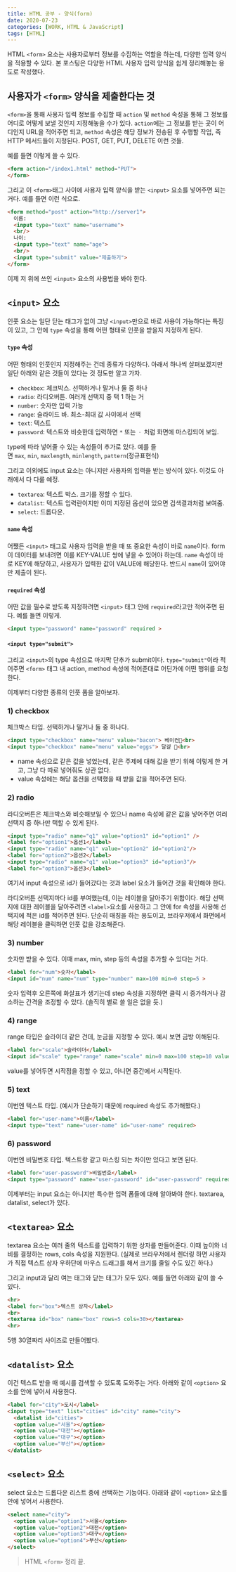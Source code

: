 ```yaml
---
title: HTML 공부 - 양식(form)
date: 2020-07-23
categories: [WORK, HTML & JavaScript]
tags: [HTML]
---
```


HTML `<form>` 요소는 사용자로부터 정보를 수집하는 역할을 하는데, 다양한 입력 양식을 적용할 수 있다. 본 포스팅은 다양한 HTML 사용자 입력 양식을 쉽게 정리해놓는 용도로 작성했다.

## 사용자가 `<form>` 양식을 제출한다는 것

`<form>`을 통해 사용자 입력 정보를 수집할 때 `action` 및 `method` 속성을 통해 그 정보를 어디로 어떻게 보낼 것인지 지정해놓을 수가 있다. `action`에는 그 정보를 받는 곳이 어디인지 URL을 적어주면 되고, `method` 속성은 해당 정보가 전송된 후 수행할 작업, 즉 HTTP 메서드들이 지정된다. POST, GET, PUT, DELETE 이런 것들.

예를 들면 이렇게 쓸 수 있다.

```html
<form action="/index1.html" method="PUT">
</form>
```

그리고 이 `<form>`태그 사이에 사용자 입력 양식을 받는 `<input>` 요소를 넣어주면 되는 거다. 예를 들면 이런 식으로.

```html
<form method="post" action="http://server1">
  이름:
  <input type="text" name="username">
  <br/>
  나이:
  <input type="text" name="age">
  <br/>
  <input type="submit" value="제출하기">
</form>
```

이제 저 위에 쓰인 `<input>` 요소의 사용법을 봐야 한다.

## `<input>` 요소

인풋 요소는 일단 닫는 태그가 없이 그냥 `<input>`만으로 바로 사용이 가능하다는 특징이 있고, 그 안에 `type` 속성을 통해 어떤 형태로 인풋을 받을지 지정하게 된다.

#### `type` 속성

어떤 형태의 인풋인지 지정해주는 건데 종류가 다양하다. 아래서 하나씩 살펴보겠지만 일단 아래와 같은 것들이 있다는 것 정도만 알고 가자.

- `checkbox`: 체크박스. 선택하거나 말거나 둘 중 하나
- `radio`: 라디오버튼. 여러개 선택지 중 택 1 하는 거
- `number`: 숫자만 입력 가능
- `range`: 슬라이드 바. 최소-최대 값 사이에서 선택
- `text`: 텍스트
- `password`: 텍스트와 비슷한데 입력하면 `*` 또는 `ㆍ` 처럼 화면에 마스킹되어 보임.

type에 따라 넣어줄 수 있는 속성들이 추가로 있다. 예를 들면 `max`, `min`, `maxlength`, `minlength`, `pattern`(정규표현식)

그리고 이외에도 input 요소는 아니지만 사용자의 입력을 받는 방식이 있다. 이것도 아래에서 다 다룰 예정.

- `textarea`: 텍스트 박스. 크기를 정할 수 있다.
- `datalist`: 텍스트 입력란이지만 이미 지정된 옵션이 있으면 검색결과처럼 보여줌.
- `select`: 드롭다운.

#### `name` 속성

어쨌든 `<input>` 태그로 사용자 입력을 받을 때 또 중요한 속성이 바로 `name`이다. form이 데이터를 보내려면 이를 KEY-VALUE 쌍에 넣을 수 있어야 하는데. `name` 속성이 바로 KEY에 해당하고, 사용자가 입력한 값이 VALUE에 해당한다. 반드시 `name`이 있어야만 제출이 된다.

#### `required` 속성

어떤 값을 필수로 받도록 지정하려면 `<input>` 태그 안에 `required`라고만 적어주면 된다. 예를 들면 이렇게.

```html
<input type="password" name="password" required >
```

#### `<input type="submit">`

그리고 `<input>`의 type 속성으로 마지막 단추가 submit이다. `type="submit"`이라 적어주면 `<form>` 태그 내 action, method 속성에 적어준대로 어딘가에 어떤 행위를 요청한다.

이제부터 다양한 종류의 인풋 폼을 알아보자.

### 1) checkbox

체크박스 타입. 선택하거나 말거나 둘 중 하나다.

```html
<input type="checkbox" name="menu" value="bacon"> 베이컨🥓<br>
<input type="checkbox" name="menu" value="eggs"> 달걀 🍳<br>
```

- name 속성으로 같은 값을 넣었는데, 같은 주제에 대해 값을 받기 위해 이렇게 한 거고, 그냥 다 따로 넣어줘도 상관 없다.
- value 속성에는 해당 옵션을 선택했을 때 받을 값을 적어주면 된다.

### 2) radio

라디오버튼은 체크박스와 비슷해보일 수 있으나 name 속성에 같은 값을 넣어주면 여러 선택지 중 하나만 택할 수 있게 된다.

```html
<input type="radio" name="q1" value="option1" id="option1" />
<label for="option1">옵션1</label>
<input type="radio" name="q1" value="option2" id="option2"/>
<label for="option2">옵션2</label>
<input type="radio" name="q1" value="option3" id="option3"/>
<label for="option3">옵션3</label>
```

여기서 input 속성으로 id가 들어갔다는 것과 label 요소가 들어간 것을 확인해야 한다.

라디오버튼 선택지마다 id를 부여했는데, 이는 레이블을 달아주기 위함이다. 해당 선택지에 대한 레이블을 달아주려면 `<label>`요소를 사용하고 그 안에 for 속성을 사용해 선택지에 적은 id를 적어주면 된다. 단순히 매칭을 하는 용도이고, 브라우저에서 화면에서 해당 레이블을 클릭하면 인풋 값을 강조해준다.

### 3) number

숫자만 받을 수 있다. 이때 max, min, step 등의 속성을 추가할 수 있다는 거다.

```html
<label for="num">숫자</label>
<input id="num" name="num" type="number" max=100 min=0 step=5 >
```

숫자 입력후 오른쪽에 화살표가 생기는데 step 속성을 지정하면 클릭 시 증가하거나 감소하는 간격을 조정할 수 있다. (솔직히 별로 쓸 일은 없을 듯.)

### 4) range

range 타입은 슬라이더 같은 건데, 눈금을 지정할 수 있다. 예시 보면 금방 이해된다.

```html
<label for="scale">슬라이더</label>
<input id="scale" type="range" name="scale" min=0 max=100 step=10 value=20>
```

value를 넣어두면 시작점을 정할 수 있고, 아니면 중간에서 시작된다.

### 5) text

이번엔 텍스트 타입. (예시가 단순하기 때문에 required 속성도 추가해봤다.)

```html
<label for="user-name">이름</label>
<input type="text" name="user-name" id="user-name" required>
```

### 6) password

이번엔 비밀번호 타입. 텍스트랑 같고 마스킹 되는 차이만 있다고 보면 된다.

```html
<label for="user-password">비밀번호</label>
<input type="password" name="user-password" id="user-password" required>
```

이제부터는 input 요소는 아니지만 특수한 입력 폼들에 대해 알아봐야 한다. textarea, datalist, select가 있다.

## `<textarea>` 요소

textarea 요소는 여러 줄의 텍스트를 입력하기 위한 상자를 만들어준다. 이때 높이와 너비를 결정하는 rows, cols 속성을 지원한다. (실제로 브라우저에서 렌더링 하면 사용자가 직접 텍스트 상자 우하단에 마우스 드래그를 해서 크기를 줄일 수도 있긴 하다.)

그리고 input과 달리 여는 태그와 닫는 태그가 모두 있다. 예를 들면 아래와 같이 쓸 수 있다.

```html
<hr>
<label for="box">텍스트 상자</label>
<br>
<textarea id="box" name="box" rows=5 cols=30></textarea>
<hr>
```

5행 30열짜리 사이즈로 만들어봤다.

## `<datalist>` 요소

이건 텍스트 받을 때 예시를 검색할 수 있도록 도와주는 거다. 아래와 같이 `<option>` 요소를 안에 넣어서 사용한다.

```html
<label for="city">도시</label>
<input type="text" list="cities" id="city" name="city">
  <datalist id="cities">
  <option value="서울"></option>
  <option value="대전"></option>
  <option value="대구"></option>
  <option value="부산"></option>
</datalist>
```

## `<select>` 요소

select 요소는 드롭다운 리스트 중에 선택하는 기능이다. 아래와 같이 `<option>` 요소를 안에 넣어서 사용한다.

```html
<select name="city">
  <option value="option1">서울</option>
  <option value="option2">대전</option>
  <option value="option3">대구</option>
  <option value="option4">부산</option>
</select>
```

> HTML `<form>` 정리 끝.